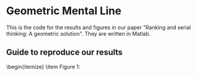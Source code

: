 # Geometric Mental Line
This is the code for the results and figures in our paper "Ranking and serial thinking: A geometric solution". They are written in Matlab.

## Guide to reproduce our results
\begin{itemize}
\item Figure 1: 

